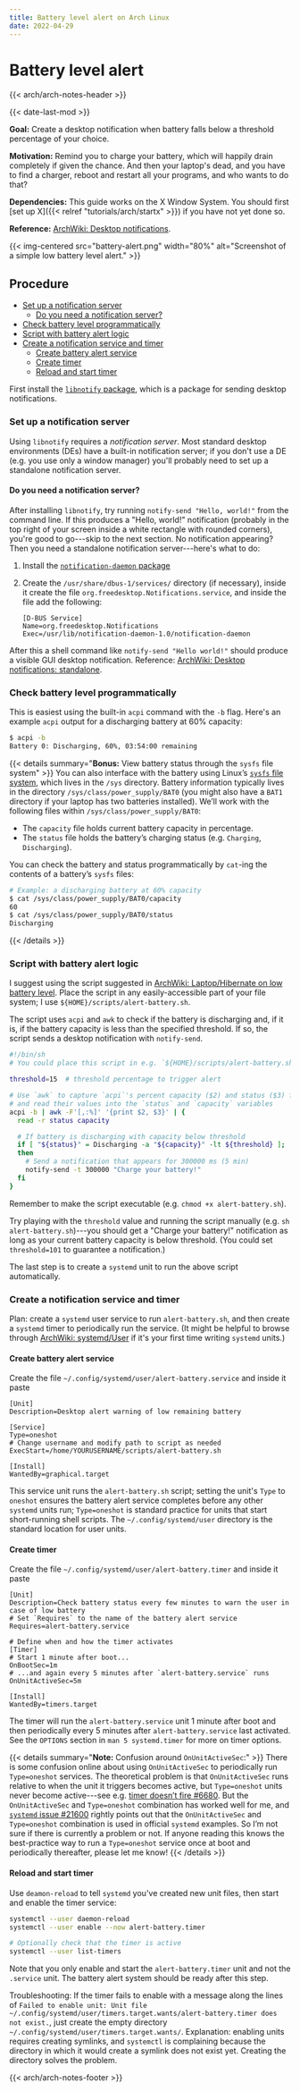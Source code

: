 ```yaml
---
title: Battery level alert on Arch Linux
date: 2022-04-29
---
```


# Battery level alert 

{{< arch/arch-notes-header >}}

{{< date-last-mod >}}

**Goal:** Create a desktop notification when battery falls below a threshold percentage of your choice.

**Motivation:** Remind you to charge your battery, which will happily drain completely if given the chance.
And then your laptop's dead, and you have to find a charger, reboot and restart all your programs, and who wants to do that?

**Dependencies:** This guide works on the X Window System.
You should first [set up X]({{< relref "tutorials/arch/startx" >}}) if you have not yet done so.

**Reference:** [ArchWiki: Desktop notifications](https://wiki.archlinux.org/title/Desktop_notifications).

{{< img-centered src="battery-alert.png" width="80%" alt="Screenshot of a simple low battery level alert." >}}

## Procedure
<!-- vim-markdown-toc GFM -->

* [Set up a notification server](#set-up-a-notification-server)
  * [Do you need a notification server?](#do-you-need-a-notification-server)
* [Check battery level programmatically](#check-battery-level-programmatically)
* [Script with battery alert logic](#script-with-battery-alert-logic)
* [Create a notification service and timer](#create-a-notification-service-and-timer)
  * [Create battery alert service](#create-battery-alert-service)
  * [Create timer](#create-timer)
  * [Reload and start timer](#reload-and-start-timer)

<!-- vim-markdown-toc -->

First install the [`libnotify` package](https://archlinux.org/packages/extra/x86_64/libnotify/), which is a package for sending desktop notifications.

### Set up a notification server

Using `libnotify` requires a *notification server*.
Most standard desktop environments (DEs) have a built-in notification server; if you don't use a DE (e.g. you use only a window manager) you'll probably need to set up a standalone notification server. 

#### Do you need a notification server?

After installing `libnotify`, try running `notify-send "Hello, world!"` from the command line.
If this produces a "Hello, world!" notification (probably in the top right of your screen inside a white rectangle with rounded corners), you're good to go---skip to the next section.
No notification appearing? 
Then you need a standalone notification server---here's what to do:

1. Install the [`notification-daemon` package](https://archlinux.org/packages/community/x86_64/notification-daemon/)
1. Create the `/usr/share/dbus-1/services/` directory (if necessary), inside it create the file `org.freedesktop.Notifications.service`, and inside the file add the following:

   ```systemd
   [D-BUS Service]
   Name=org.freedesktop.Notifications
   Exec=/usr/lib/notification-daemon-1.0/notification-daemon
   ```

After this a shell command like `notify-send "Hello world!"` should produce a visible GUI desktop notification.
Reference: [ArchWiki: Desktop notifications: standalone](https://wiki.archlinux.org/title/Desktop_notifications#Standalone).

### Check battery level programmatically

This is easiest using the built-in `acpi` command with the `-b` flag.
Here's an example `acpi` output for a discharging battery at 60% capacity:

```bash
$ acpi -b
Battery 0: Discharging, 60%, 03:54:00 remaining
```

{{< details summary="**Bonus:** View battery status through the `sysfs` file system" >}}
You can also interface with the battery using Linux’s [`sysfs` file system](https://en.wikipedia.org/wiki/Sysfs), which lives in the `/sys` directory.
Battery information typically lives in the directory `/sys/class/power_supply/BAT0` (you might also have a `BAT1` directory if your laptop has two batteries installed).
We’ll work with the following files within `/sys/class/power_supply/BAT0`:

- The `capacity` file holds current battery capacity in percentage.
- The `status` file holds the battery’s charging status (e.g. `Charging`, `Discharging`).

You can check the battery and status programmatically by `cat`-ing the contents of a battery’s `sysfs` files:

```bash
# Example: a discharging battery at 60% capacity
$ cat /sys/class/power_supply/BAT0/capacity
60
$ cat /sys/class/power_supply/BAT0/status
Discharging
```
{{< /details >}}


### Script with battery alert logic

I suggest using the script suggested in [ArchWiki: Laptop/Hibernate on low battery level](https://wiki.archlinux.org/title/Laptop#Hibernate_on_low_battery_level).
Place the script in any easily-accessible part of your file system; I use  `${HOME}/scripts/alert-battery.sh`.

The script uses `acpi` and `awk` to check if the battery is discharging and, if it is, if the battery capacity is less than the specified threshold.
If so, the script sends a desktop notification with `notify-send`.

```bash
#!/bin/sh
# You could place this script in e.g. `${HOME}/scripts/alert-battery.sh`

threshold=15  # threshold percentage to trigger alert

# Use `awk` to capture `acpi`'s percent capacity ($2) and status ($3) fields
# and read their values into the `status` and `capacity` variables
acpi -b | awk -F'[,:%]' '{print $2, $3}' | {
  read -r status capacity

  # If battery is discharging with capacity below threshold
  if [ "${status}" = Discharging -a "${capacity}" -lt ${threshold} ];
  then
    # Send a notification that appears for 300000 ms (5 min)
    notify-send -t 300000 "Charge your battery!"
  fi
}
```

Remember to make the script executable (e.g. `chmod +x alert-battery.sh`).

Try playing with the `threshold` value and running the script manually (e.g. `sh alert-battery.sh`)---you should get a "Charge your battery!" notification as long as your current battery capacity is below threshold.
(You could set `threshold=101` to guarantee a notification.)

The last step is to create a `systemd` unit to run the above script automatically.

### Create a notification service and timer

Plan: create a `systemd` user service to run `alert-battery.sh`, and then create a `systemd` timer to periodically run the service.
(It might be helpful to browse through [ArchWiki: systemd/User](https://wiki.archlinux.org/title/systemd/User) if it's your first time writing `systemd` units.)

#### Create battery alert service

Create the file `~/.config/systemd/user/alert-battery.service` and inside it paste

```systemd
[Unit]
Description=Desktop alert warning of low remaining battery

[Service]
Type=oneshot
# Change username and modify path to script as needed
ExecStart=/home/YOURUSERNAME/scripts/alert-battery.sh

[Install]
WantedBy=graphical.target
```

This service unit runs the `alert-battery.sh` script; setting the unit's `Type` to `oneshot` ensures the battery alert service completes before any other `systemd` units run; `Type=oneshot` is standard practice for units that start short-running shell scripts.
The `~/.config/systemd/user` directory is the standard location for user units.

#### Create timer

Create the file `~/.config/systemd/user/alert-battery.timer` and inside it paste

```systemd
[Unit]
Description=Check battery status every few minutes to warn the user in case of low battery
# Set `Requires` to the name of the battery alert service
Requires=alert-battery.service

# Define when and how the timer activates
[Timer]
# Start 1 minute after boot...
OnBootSec=1m
# ...and again every 5 minutes after `alert-battery.service` runs
OnUnitActiveSec=5m

[Install]
WantedBy=timers.target
```

The timer will run the `alert-battery.service` unit 1 minute after boot and then periodically every 5 minutes after `alert-battery.service` last activated.
See the `OPTIONS` section in `man 5 systemd.timer` for more on timer options.

{{< details summary="**Note:** Confusion around `OnUnitActiveSec`:" >}}
There is some confusion online about using `OnUnitActiveSec` to periodically run `Type=oneshot` services.
The theoretical problem is that `OnUnitActiveSec` runs relative to when the unit it triggers becomes active, but `Type=oneshot` units never become active---see e.g. [timer doesn’t fire #6680](https://github.com/systemd/systemd/issues/6680).
But the `OnUnitActiveSec` and `Type=oneshot` combination has worked well for me, and [`systemd` issue #21600](https://github.com/systemd/systemd/issues/21600) rightly points out that the `OnUnitActiveSec` and `Type=oneshot` combination is used in official `systemd` examples.
So I’m not sure if there is currently a problem or not.
If anyone reading this knows the best-practice way to run a `Type=oneshot` service once at boot and periodically thereafter, please let me know!
{{< /details >}}

#### Reload and start timer

Use `deamon-reload` to tell `systemd` you've created new unit files, then start and enable the timer service:

```bash
systemctl --user daemon-reload
systemctl --user enable --now alert-battery.timer

# Optionally check that the timer is active
systemctl --user list-timers
```
Note that you only enable and start the `alert-battery.timer` unit and not the `.service` unit.
The battery alert system should be ready after this step.

Troubleshooting: If the timer fails to enable with a message along the lines of `Failed to enable unit: Unit file ~/.config/systemd/user/timers.target.wants/alert-battery.timer does not exist.`, just create the empty directory `~/.config/systemd/user/timers.target.wants/`.
Explanation: enabling units requires creating symlinks, and `systemctl` is complaining because the directory in which it would create a symlink does not exist yet.
Creating the directory solves the problem.

{{< arch/arch-notes-footer >}}
